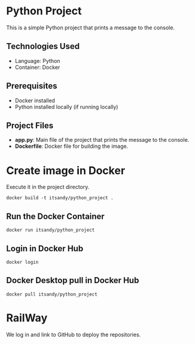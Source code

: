 # Python Project

This is a simple Python project that prints a message to the console.

## Technologies Used
- Language: Python
- Container: Docker

## Prerequisites
- Docker installed
- Python installed locally (if running locally)

## Project Files
- **app.py**: Main file of the project that prints the message to the console.
- **Dockerfile**: Docker file for building the image.

# Create image in Docker

Execute it in the project directory.

~~~
docker build -t itsandy/python_project .
~~~

## Run the Docker Container
~~~
docker run itsandy/python_project
~~~

## Login in Docker Hub
~~~
docker login
~~~

## Docker Desktop pull in Docker Hub
~~~
docker pull itsandy/python_project
~~~

# RailWay
We log in and link to GitHub to deploy the repositories.
